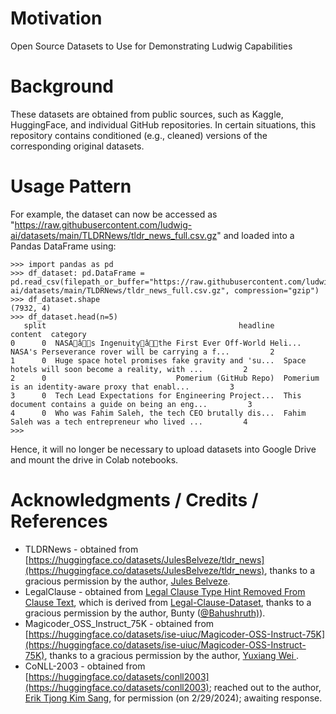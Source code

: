 # Motivation
Open Source Datasets to Use for Demonstrating Ludwig Capabilities

# Background

These datasets are obtained from public sources, such as Kaggle, HuggingFace, and individual GitHub repositories.  In certain situations, this repository contains conditioned (e.g., cleaned) versions of the corresponding original datasets.

# Usage Pattern

For example, the dataset can now be accessed as "https://raw.githubusercontent.com/ludwig-ai/datasets/main/TLDRNews/tldr_news_full.csv.gz" and loaded into a Pandas DataFrame using:
```
>>> import pandas as pd
>>> df_dataset: pd.DataFrame = pd.read_csv(filepath_or_buffer="https://raw.githubusercontent.com/ludwig-ai/datasets/main/TLDRNews/tldr_news_full.csv.gz", compression="gzip")
>>> df_dataset.shape
(7932, 4)
>>> df_dataset.head(n=5)
   split                                           headline                                            content  category
0      0  NASAâs Ingenuityâthe First Ever Off-World Heli...  NASA's Perseverance rover will be carrying a f...         2
1      0  Huge space hotel promises fake gravity and 'su...  Space hotels will soon become a reality, with ...         2
2      0                             Pomerium (GitHub Repo)  Pomerium is an identity-aware proxy that enabl...         3
3      0  Tech Lead Expectations for Engineering Project...  This document contains a guide on being an eng...         3
4      0  Who was Fahim Saleh, the tech CEO brutally dis...  Fahim Saleh was a tech entrepreneur who lived ...         4
>>> 
```

Hence, it will no longer be necessary to upload datasets into Google Drive and mount the drive in Colab notebooks.

# Acknowledgments / Credits / References
* TLDRNews - obtained from [https://huggingface.co/datasets/JulesBelveze/tldr_news](https://huggingface.co/datasets/JulesBelveze/tldr_news), thanks to a gracious permission by the author, [Jules Belveze](https://www.linkedin.com/in/jules-belveze/).
* LegalClause - obtained from [Legal Clause Type Hint Removed From Clause Text](https://www.kaggle.com/datasets/alexandersherstinsky/legal-clause-type-hint-removed-from-clause-text), which is derived from [Legal-Clause-Dataset](https://www.kaggle.com/datasets/bahushruth/legalclausedataset), thanks to a gracious permission by the author, Bunty ([@Bahushruth)](https://twitter.com/Bahushruth)).
* Magicoder_OSS_Instruct_75K - obtained from [https://huggingface.co/datasets/ise-uiuc/Magicoder-OSS-Instruct-75K](https://huggingface.co/datasets/ise-uiuc/Magicoder-OSS-Instruct-75K), thanks to a gracious permission by the author, [Yuxiang Wei ](https://www.linkedin.com/in/yuxiang-wei-a94a63205/).
* CoNLL-2003 - obtained from [https://huggingface.co/datasets/conll2003](https://huggingface.co/datasets/conll2003); reached out to the author, [Erik Tjong Kim Sang](https://www.linkedin.com/in/erik-tjong-kim-sang-5a36205/), for permission (on 2/29/2024); awaiting response. 

